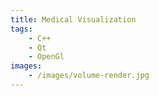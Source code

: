 ```yaml
---
title: Medical Visualization
tags: 
    - C++
    - Qt
    - OpenGl
images: 
    - /images/volume-render.jpg
---
```

